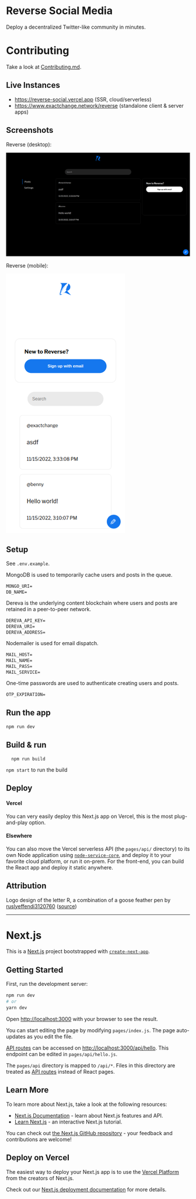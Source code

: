 # Reverse Social Media

Deploy a decentralized Twitter-like community in minutes. 

# Contributing

Take a look at [Contributing.md](contributing.md).

## Live Instances

- https://reverse-social.vercel.app (SSR, cloud/serverless)
- https://www.exactchange.network/reverse (standalone client & server apps)

## Screenshots

Reverse (desktop):

<img src="screenshot-0.png" />

Reverse (mobile):

<img src="screenshot-1.png" />

## Setup

See `.env.example`.

MongoDB is used to temporarily cache users and posts in the queue.

```
MONGO_URI=
DB_NAME=
```

Dereva is the underlying content blockchain where users and posts are retained in a peer-to-peer network.

```
DEREVA_API_KEY=
DEREVA_URI=
DEREVA_ADDRESS=
```

Nodemailer is used for email dispatch.

```
MAIL_HOST=
MAIL_NAME=
MAIL_PASS=
MAIL_SERVICE=
```

One-time passwords are used to authenticate creating users and posts.

```
OTP_EXPIRATION=
```

## Run the app

```
npm run dev
```

## Build & run

```
  npm run build
```

`npm start` to run the build

## Deploy

#### Vercel

You can very easily deploy this Next.js app on Vercel, this is the most plug-and-play option.

#### Elsewhere

You can also move the Vercel serverless API (the `pages/api/` directory) to its own Node application using [`node-service-core`](https://github.com/bennyschmidt/node-service-core), and deploy it to your favorite cloud platform, or run it on-prem. For the front-end, you can build the React app and deploy it static anywhere.

## Attribution  

Logo design of the letter R, a combination of a goose feather pen by [ruslyeffendi3120760](https://www.vecteezy.com/members/ruslyeffendi3120760) ([source](https://www.vecteezy.com/vector-art/4565911-the-initial-logo-design-of-the-letter-r-a-combination-of-a-goose-feather-pen-is-unique-and-attractive))

-----

# Next.js

This is a [Next.js](https://nextjs.org/) project bootstrapped with [`create-next-app`](https://github.com/vercel/next.js/tree/canary/packages/create-next-app).

## Getting Started

First, run the development server:

```bash
npm run dev
# or
yarn dev
```

Open [http://localhost:3000](http://localhost:3000) with your browser to see the result.

You can start editing the page by modifying `pages/index.js`. The page auto-updates as you edit the file.

[API routes](https://nextjs.org/docs/api-routes/introduction) can be accessed on [http://localhost:3000/api/hello](http://localhost:3000/api/hello). This endpoint can be edited in `pages/api/hello.js`.

The `pages/api` directory is mapped to `/api/*`. Files in this directory are treated as [API routes](https://nextjs.org/docs/api-routes/introduction) instead of React pages.

## Learn More

To learn more about Next.js, take a look at the following resources:

- [Next.js Documentation](https://nextjs.org/docs) - learn about Next.js features and API.
- [Learn Next.js](https://nextjs.org/learn) - an interactive Next.js tutorial.

You can check out [the Next.js GitHub repository](https://github.com/vercel/next.js/) - your feedback and contributions are welcome!

## Deploy on Vercel

The easiest way to deploy your Next.js app is to use the [Vercel Platform](https://vercel.com/new?utm_medium=default-template&filter=next.js&utm_source=create-next-app&utm_campaign=create-next-app-readme) from the creators of Next.js.

Check out our [Next.js deployment documentation](https://nextjs.org/docs/deployment) for more details.
